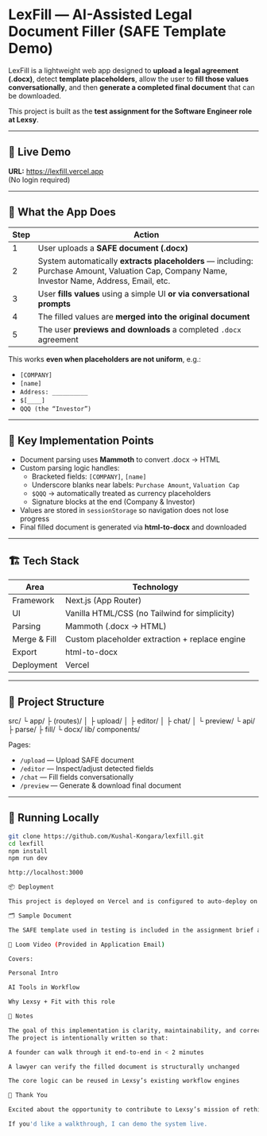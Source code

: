 # LexFill — AI-Assisted Legal Document Filler (SAFE Template Demo)

LexFill is a lightweight web app designed to **upload a legal agreement (.docx)**, detect **template placeholders**, allow the user to **fill those values conversationally**, and then **generate a completed final document** that can be downloaded.

This project is built as the **test assignment for the Software Engineer role at Lexsy**.

---

## 🚀 Live Demo
**URL:** https://lexfill.vercel.app  
(No login required)

---

## 🎯 What the App Does

| Step | Action |
|-----|--------|
| 1 | User uploads a **SAFE document (.docx)** |
| 2 | System automatically **extracts placeholders** — including: Purchase Amount, Valuation Cap, Company Name, Investor Name, Address, Email, etc. |
| 3 | User **fills values** using a simple UI **or via conversational prompts** |
| 4 | The filled values are **merged into the original document** |
| 5 | The user **previews and downloads** a completed `.docx` agreement |

This works **even when placeholders are not uniform**, e.g.:

- `[COMPANY]`
- `[name]`
- `Address: __________`
- `$[____]`
- `QQQ (the “Investor”)`

---

## 🧠 Key Implementation Points

- Document parsing uses **Mammoth** to convert .docx → HTML
- Custom parsing logic handles:
  - Bracketed fields: `[COMPANY]`, `[name]`
  - Underscore blanks near labels: `Purchase Amount`, `Valuation Cap`
  - `$QQQ` → automatically treated as currency placeholders
  - Signature blocks at the end (Company & Investor)
- Values are stored in `sessionStorage` so navigation does not lose progress
- Final filled document is generated via **html-to-docx** and downloaded

---

## 🏗️ Tech Stack

| Area | Technology |
|------|------------|
| Framework | Next.js (App Router) |
| UI | Vanilla HTML/CSS (no Tailwind for simplicity) |
| Parsing | Mammoth (.docx → HTML) |
| Merge & Fill | Custom placeholder extraction + replace engine |
| Export | html-to-docx |
| Deployment | Vercel |

---

## 📂 Project Structure

src/
└ app/
├ (routes)/
│ ├ upload/
│ ├ editor/
│ ├ chat/
│ └ preview/
└ api/
├ parse/
├ fill/
└ docx/
lib/
components/


Pages:
- `/upload` — Upload SAFE document
- `/editor` — Inspect/adjust detected fields
- `/chat` — Fill fields conversationally
- `/preview` — Generate & download final document

---

## 🧪 Running Locally

```bash
git clone https://github.com/Kushal-Kongara/lexfill.git
cd lexfill
npm install
npm run dev

http://localhost:3000

📦 Deployment

This project is deployed on Vercel and is configured to auto-deploy on every main branch push.

🗂 Sample Document

The SAFE template used in testing is included in the assignment brief and can be uploaded directly on the /upload page.

🎥 Loom Video (Provided in Application Email)

Covers:

Personal Intro

AI Tools in Workflow

Why Lexsy + Fit with this role

💬 Notes

The goal of this implementation is clarity, maintainability, and correctness — not UI polish.
The project is intentionally written so that:

A founder can walk through it end-to-end in < 2 minutes

A lawyer can verify the filled document is structurally unchanged

The core logic can be reused in Lexsy’s existing workflow engines

🤝 Thank You

Excited about the opportunity to contribute to Lexsy’s mission of rethinking legal workflows for startups.

If you'd like a walkthrough, I can demo the system live.